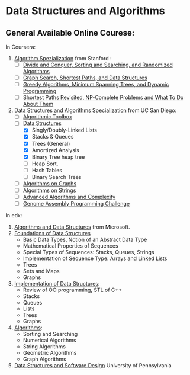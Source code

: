 # Data Structures and Algorithms

## General Available Online Courese:
In Coursera:
1. [Algorithm Spezialization](https://www.coursera.org/specializations/algorithms) from Stanford :
	- [ ] [Divide and Conquer, Sorting and Searching, and Randomized Algorithms](https://www.coursera.org/specializations/algorithms) 
	- [ ] [Graph Search, Shortest Paths, and Data Structures](https://www.coursera.org/learn/algorithms-graphs-data-structures) 
	- [ ] [Greedy Algorithms, Minimum Spanning Trees, and Dynamic Programming](https://www.coursera.org/learn/algorithms-greedy) 
	- [ ] [Shortest Paths Revisited, NP-Complete Problems and What To Do About Them](https://www.coursera.org/learn/algorithms-npcomplete) 
2. [Data Structures and Algorithms Specialization](https://www.coursera.org/specializations/data-structures-algorithms) from UC San Diego:
	- [ ] [Algorithmic Toolbox](https://www.coursera.org/learn/algorithmic-toolbox) 
	- [ ] [Data Structures](https://www.coursera.org/learn/data-structures) 
		- [x] Singly/Doubly-Linked Lists
		- [x] Stacks & Queues
		- [x] Trees (General)
		- [x] Amortized Analysis
		- [x] Binary Tree heap tree
		- [ ] Heap Sort.
		- [ ] Hash Tables
		- [ ] Binary Search Trees
	- [ ] [Algorithms on Graphs](https://www.coursera.org/learn/algorithms-on-graphs) 
	- [ ] [Algorithms on Strings](https://www.coursera.org/learn/algorithms-on-strings) 
	- [ ] [Advanced Algorithms and Complexity](https://www.coursera.org/learn/advanced-algorithms-and-complexity) 
	- [ ] [Genome Assembly Programming Challenge](https://www.coursera.org/learn/assembling-genomes) 
	
In edx:
1. [Algorithms and Data Structures](https://www.edx.org/course/algorithms-and-data-structures-0) from Microsoft.
2. [Foundations of Data Structures](https://www.edx.org/course/foundations-of-data-structures) 
	* Basic Data Types, Notion of an Abstract Data Type
	* Mathematical Properties of Sequences
	* Special Types of Sequences: Stacks, Queues, Strings
	* Implementation of Sequence Type: Arrays and Linked Lists
	* Trees
	* Sets and Maps
	* Graphs
3. [Implementation of Data Structures](https://www.edx.org/course/implementation-of-data-structures):
	* Review of OO programming, STL of C++
	* Stacks
	* Queues
	* Lists
	* Trees
	* Graphs
4. [Algorithms](https://www.edx.org/course/algorithms):
	* Sorting and Searching
	* Numerical Algorithms
	* String Algorithms
	* Geometric Algorithms
	* Graph Algorithms
5. [Data Structures and Software Design](https://www.edx.org/course/data-structures-software-design-pennx-sd2x) University of Pennsylvania